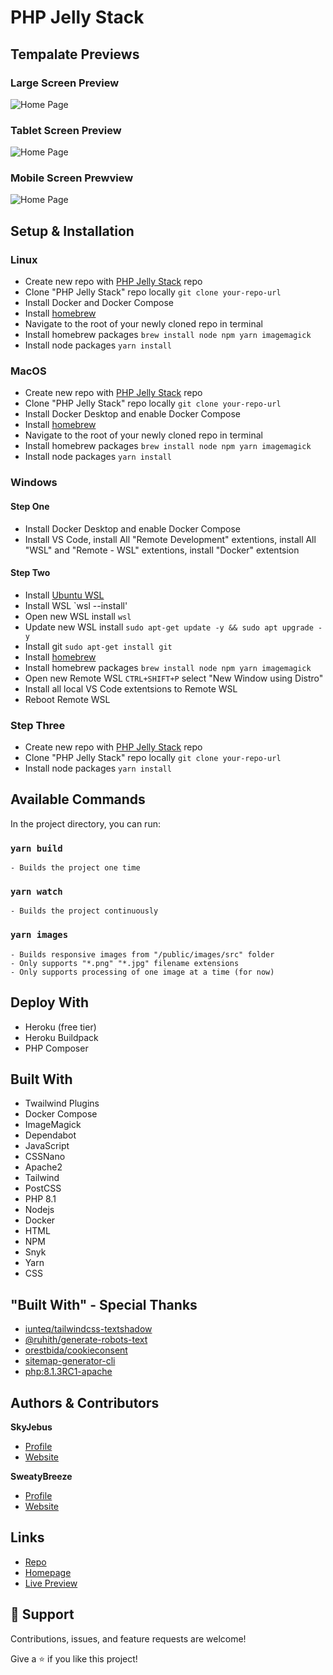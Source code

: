 # PHP Jelly Stack

## Tempalate Previews

### Large Screen Preview <br>
   ![Home Page](.github/images/screen-lg.jpg "Home Page")

### Tablet Screen Preview <br>
   ![Home Page](.github/images/screen-md.jpg "Home Page")

### Mobile Screen Prewview <br>
   ![Home Page](.github/images/screen-sm.jpg "Home Page")

## Setup & Installation

### Linux

 - Create new repo with [PHP Jelly Stack]("https://github.com/fuelviews/phpjelly/generate") repo
 - Clone "PHP Jelly Stack" repo locally `git clone your-repo-url`
 - Install Docker and Docker Compose
 - Install [homebrew]("https://brew.sh/")
 - Navigate to the root of your newly cloned repo in terminal
 - Install homebrew packages `brew install node npm yarn imagemagick`
 - Install node packages `yarn install`

### MacOS

 - Create new repo with [PHP Jelly Stack]("https://github.com/fuelviews/phpjelly/generate") repo
 - Clone "PHP Jelly Stack" repo locally `git clone your-repo-url`
 - Install Docker Desktop and enable Docker Compose
 - Install [homebrew]("https://brew.sh/")
 - Navigate to the root of your newly cloned repo in terminal
 - Install homebrew packages `brew install node npm yarn imagemagick`
 - Install node packages `yarn install`

### Windows

#### Step One
 - Install Docker Desktop and enable Docker Compose
 - Install VS Code, install All "Remote Development" extentions, install All "WSL" and "Remote - WSL" extentions, install "Docker" extentsion

#### Step Two
 - Install [Ubuntu WSL]("https://www.microsoft.com/en-us/p/ubuntu/9nblggh4msv6?ocid=9nblggh4msv6_ORSEARCH_Bing&rtc=1&activetab=pivot:overviewtab")
 - Install WSL `wsl --install'
 - Open new WSL install `wsl`
 - Update new WSL install `sudo apt-get update -y && sudo apt upgrade -y`
 - Install git `sudo apt-get install git`
 - Install [homebrew]("https://brew.sh/")
 - Install homebrew packages `brew install node npm yarn imagemagick`
 - Open new Remote WSL `CTRL+SHIFT+P` select "New Window using Distro"
 - Install all local VS Code extentsions to Remote WSL
 - Reboot Remote WSL

### Step Three 
 - Create new repo with [PHP Jelly Stack]("https://github.com/fuelviews/phpjelly/generate") repo
 - Clone "PHP Jelly Stack" repo locally `git clone your-repo-url`
 - Install node packages `yarn install`

## Available Commands

In the project directory, you can run:

### `yarn build`

	- Builds the project one time

### `yarn watch`

	- Builds the project continuously

### `yarn images`

	- Builds responsive images from "/public/images/src" folder
	- Only supports "*.png" "*.jpg" filename extensions
    - Only supports processing of one image at a time (for now)

## Deploy With

- Heroku (free tier)
- Heroku Buildpack
- PHP Composer

## Built With

- Twailwind Plugins
- Docker Compose
- ImageMagick
- Dependabot
- JavaScript
- CSSNano
- Apache2
- Tailwind
- PostCSS
- PHP 8.1
- Nodejs
- Docker
- HTML
- NPM
- Snyk
- Yarn
- CSS

## "Built With" - Special Thanks

- [iunteq/tailwindcss-textshadow]("https://github.com/iunteq/tailwindcss-textShadow")
- [@ruhith/generate-robots-text]("https://github.com/Udakara/generate-robots-text")
- [orestbida/cookieconsent]("https://github.com/orestbida/cookieconsent")
- [sitemap-generator-cli]("https://www.npmjs.com/package/sitemap-generator-cli")
- [php:8.1.3RC1-apache]("https://registry.hub.docker.com/layers/php/library/php/8.1.3RC1-apache/images/sha256-584796346e375a811b018950c459e47d82891dc2899a96785ef1c56865f50e0c?context=explore")

## Authors & Contributors

**SkyJebus**

- [Profile](https://github.com/skyjebus "SkyJebus Profile")
- [Website](https://fuelviews.com "Welcome")

**SweatyBreeze**

- [Profile](https://github.com/sweatybreeze "SweatyBreeze Profile")
- [Website](https://fuelviews.com "Welcome")

## Links

- [Repo](https://github.com/fuelviews/phpjelly "PHP Jelly Stack Repo")
- [Homepage](https://fuelviews/phpjelly "PHP Jelly Stack Website")
- [Live Preview](<Homepage url> "Live View")

## 🤝 Support

Contributions, issues, and feature requests are welcome!

Give a ⭐️ if you like this project!